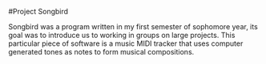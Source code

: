 #Project Songbird

Songbird was a program written in my first semester of sophomore year, its goal was to introduce us to working in groups on large projects. This particular piece of software is a music MIDI tracker that uses computer generated tones as notes to form musical compositions. 
